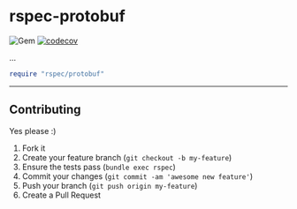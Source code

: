 rspec-protobuf
======
![Gem](https://img.shields.io/gem/dt/rspec-protobuf?style=plastic)
[![codecov](https://codecov.io/gh/dpep/rspec-protobuf/branch/main/graph/badge.svg)](https://codecov.io/gh/dpep/rspec-protobuf)

...


```ruby
require "rspec/protobuf"
```


----
## Contributing

Yes please  :)

1. Fork it
1. Create your feature branch (`git checkout -b my-feature`)
1. Ensure the tests pass (`bundle exec rspec`)
1. Commit your changes (`git commit -am 'awesome new feature'`)
1. Push your branch (`git push origin my-feature`)
1. Create a Pull Request
